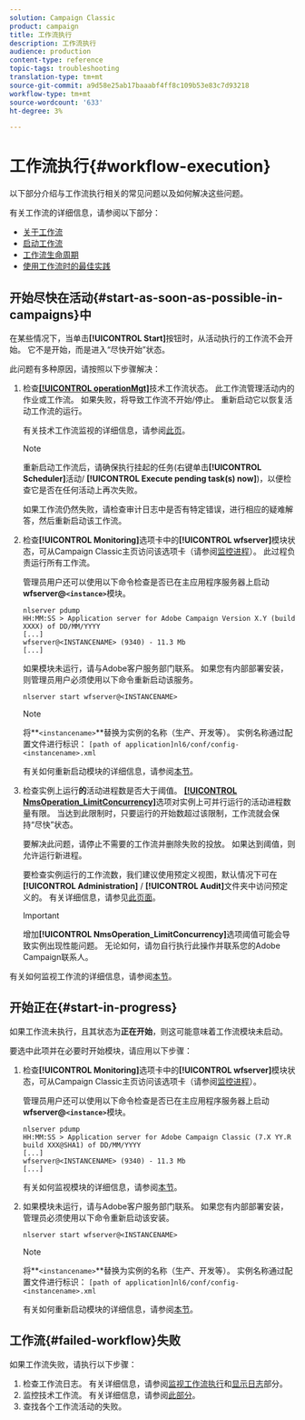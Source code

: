 ```yaml
---
solution: Campaign Classic
product: campaign
title: 工作流执行
description: 工作流执行
audience: production
content-type: reference
topic-tags: troubleshooting
translation-type: tm+mt
source-git-commit: a9d58e25ab17baaabf4ff8c109b53e83c7d93218
workflow-type: tm+mt
source-wordcount: '633'
ht-degree: 3%

---
```



# 工作流执行{#workflow-execution}

以下部分介绍与工作流执行相关的常见问题以及如何解决这些问题。

有关工作流的详细信息，请参阅以下部分：

* [关于工作流](../../workflow/using/about-workflows.md)
* [启动工作流](../../workflow/using/starting-a-workflow.md)
* [工作流生命周期](../../workflow/using/workflow-life-cycle.md)
* [使用工作流时的最佳实践](../../workflow/using/workflow-best-practices.md)

## 开始尽快在活动{#start-as-soon-as-possible-in-campaigns}中

在某些情况下，当单击&#x200B;**[!UICONTROL Start]**&#x200B;按钮时，从活动执行的工作流不会开始。 它不是开始，而是进入“尽快开始”状态。

此问题有多种原因，请按照以下步骤解决：

1. 检查[**[!UICONTROL operationMgt]**](../../workflow/using/about-technical-workflows.md)技术工作流状态。 此工作流管理活动内的作业或工作流。 如果失败，将导致工作流不开始/停止。 重新启动它以恢复活动工作流的运行。

   有关技术工作流监视的详细信息，请参阅[此页](../../workflow/using/monitoring-technical-workflows.md)。

   >[!NOTE]
   >
   >重新启动工作流后，请确保执行挂起的任务(右键单击&#x200B;**[!UICONTROL Scheduler]**&#x200B;活动/ **[!UICONTROL Execute pending task(s) now]**)，以便检查它是否在任何活动上再次失败。

   如果工作流仍然失败，请检查审计日志中是否有特定错误，进行相应的疑难解答，然后重新启动该工作流。

1. 检查&#x200B;**[!UICONTROL Monitoring]**&#x200B;选项卡中的&#x200B;**[!UICONTROL wfserver]**&#x200B;模块状态，可从Campaign Classic主页访问该选项卡（请参阅[监控进程](../../production/using/monitoring-processes.md)）。 此过程负责运行所有工作流。

   管理员用户还可以使用以下命令检查是否已在主应用程序服务器上启动&#x200B;**wfserver@`<instance>`**&#x200B;模块。

   ```
   nlserver pdump
   HH:MM:SS > Application server for Adobe Campaign Version X.Y (build XXXX) of DD/MM/YYYY
   [...]
   wfserver@<INSTANCENAME> (9340) - 11.3 Mb
   [...]
   ```

   如果模块未运行，请与Adobe客户服务部门联系。 如果您有内部部署安装，则管理员用户必须使用以下命令重新启动该服务。

   ```
   nlserver start wfserver@<INSTANCENAME>
   ```

   >[!NOTE]
   >
   >将&#x200B;**`<instancename>`**替换为实例的名称（生产、开发等）。 实例名称通过配置文件进行标识：
   >`[path of application]nl6/conf/config-<instancename>.xml`

   有关如何重新启动模块的详细信息，请参阅[本节](../../production/using/usual-commands.md#module-launch-commands)。

1. 检查实例上运行&#x200B;**的**&#x200B;活动进程数是否大于阈值。 [**[!UICONTROL NmsOperation_LimitConcurrency]**](../../installation/using/configuring-campaign-options.md#campaign-e-workflow-management)选项对实例上可并行运行的活动进程数量有限。 当达到此限制时，只要运行的开始数超过该限制，工作流就会保持“尽快”状态。

   要解决此问题，请停止不需要的工作流并删除失败的投放。 如果达到阈值，则允许运行新进程。

   要检查实例运行的工作流数，我们建议使用预定义视图，默认情况下可在&#x200B;**[!UICONTROL Administration]** / **[!UICONTROL Audit]**&#x200B;文件夹中访问预定义的。 有关详细信息，请参见[此页面](../../workflow/using/monitoring-workflow-execution.md#filtering-workflows-status)。

   >[!IMPORTANT]
   >
   >增加&#x200B;**[!UICONTROL NmsOperation_LimitConcurrency]**&#x200B;选项阈值可能会导致实例出现性能问题。 无论如何，请勿自行执行此操作并联系您的Adobe Campaign联系人。

有关如何监视工作流的详细信息，请参阅[本节](../../workflow/using/monitoring-workflow-execution.md)。

## 开始正在{#start-in-progress}

如果工作流未执行，且其状态为&#x200B;**正在开始**，则这可能意味着工作流模块未启动。

要选中此项并在必要时开始模块，请应用以下步骤：

1. 检查&#x200B;**[!UICONTROL Monitoring]**&#x200B;选项卡中的&#x200B;**[!UICONTROL wfserver]**&#x200B;模块状态，可从Campaign Classic主页访问该选项卡（请参阅[监控进程](../../production/using/monitoring-processes.md)）。

   管理员用户还可以使用以下命令检查是否已在主应用程序服务器上启动&#x200B;**wfserver@`<instance>`**&#x200B;模块。

   ```
   nlserver pdump
   HH:MM:SS > Application server for Adobe Campaign Classic (7.X YY.R build XXX@SHA1) of DD/MM/YYYY
   [...]
   wfserver@<INSTANCENAME> (9340) - 11.3 Mb
   [...]
   ```

   有关如何监视模块的详细信息，请参阅[本节](../../production/using/usual-commands.md#monitoring-commands-)。

1. 如果模块未运行，请与Adobe客户服务部门联系。 如果您有内部部署安装，管理员必须使用以下命令重新启动该安装。

   ```
   nlserver start wfserver@<INSTANCENAME>
   ```

   >[!NOTE]
   >
   >将&#x200B;**`<instancename>`**替换为实例的名称（生产、开发等）。 实例名称通过配置文件进行标识：
   >`[path of application]nl6/conf/config-<instancename>.xml`

   有关如何重新启动模块的详细信息，请参阅[本节](../../production/using/usual-commands.md#module-launch-commands)。

## 工作流{#failed-workflow}失败

如果工作流失败，请执行以下步骤：

1. 检查工作流日志。 有关详细信息，请参阅[监视工作流执行](../../workflow/using/monitoring-workflow-execution.md)和[显示日志](../../workflow/using/monitoring-workflow-execution.md#displaying-logs)部分。
1. 监控技术工作流。 有关详细信息，请参阅[此部分](../../workflow/using/monitoring-technical-workflows.md)。
1. 查找各个工作流活动的失败。
